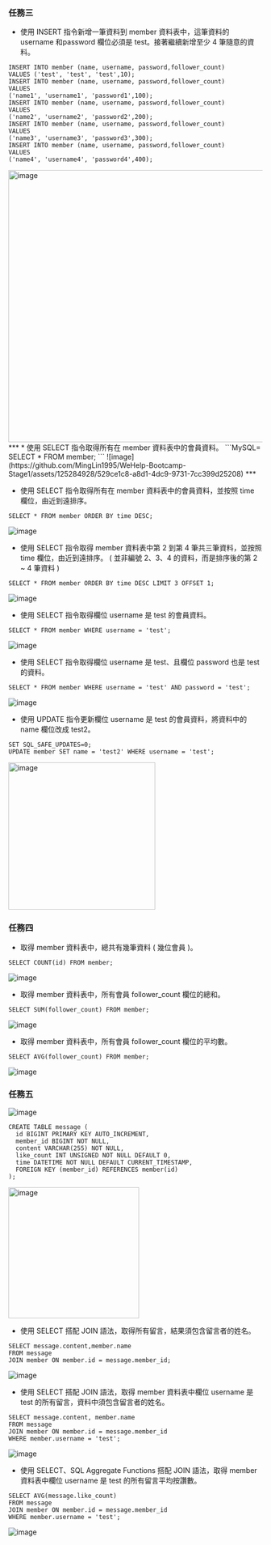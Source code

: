 ### 任務三
* 使⽤ INSERT 指令新增⼀筆資料到 member 資料表中，這筆資料的 username 和password 欄位必須是 test。接著繼續新增⾄少 4 筆隨意的資料。
```MySQL=
INSERT INTO member (name, username, password,follower_count)
VALUES ('test', 'test', 'test',10);
INSERT INTO member (name, username, password,follower_count)
VALUES 
('name1', 'username1', 'password1',100);
INSERT INTO member (name, username, password,follower_count)
VALUES 
('name2', 'username2', 'password2',200);
INSERT INTO member (name, username, password,follower_count)
VALUES 
('name3', 'username3', 'password3',300);
INSERT INTO member (name, username, password,follower_count)
VALUES 
('name4', 'username4', 'password4',400);
```
<img width="538" alt="image" src="https://github.com/MingLin1995/WeHelp-Bootcamp-Stage1/assets/125284928/ac7941e1-0a0c-4aa3-ae85-e3f777f05127">
***
* 使⽤ SELECT 指令取得所有在 member 資料表中的會員資料。
```MySQL=
SELECT * FROM member;
```
![image](https://github.com/MingLin1995/WeHelp-Bootcamp-Stage1/assets/125284928/529ce1c8-a8d1-4dc9-9731-7cc399d25208)
***

* 使⽤ SELECT 指令取得所有在 member 資料表中的會員資料，並按照 time 欄位，由近到遠排序。
```MySQL=
SELECT * FROM member ORDER BY time DESC;
```
![image](https://github.com/MingLin1995/WeHelp-Bootcamp-Stage1/assets/125284928/535beb1f-2ef8-4b67-921d-02c9fedd64ad)


* 使⽤ SELECT 指令取得 member 資料表中第 2 到第 4 筆共三筆資料，並按照 time 欄位，由近到遠排序。 ( 並非編號 2、3、4 的資料，⽽是排序後的第 2 ~ 4 筆資料 )
```MySQL=
SELECT * FROM member ORDER BY time DESC LIMIT 3 OFFSET 1;
```
![image](https://github.com/MingLin1995/WeHelp-Bootcamp-Stage1/assets/125284928/5a992937-7cff-41ad-b227-b45957cb1fea)


* 使⽤ SELECT 指令取得欄位 username 是 test 的會員資料。
```MySQL=
SELECT * FROM member WHERE username = 'test';
```
![image](https://github.com/MingLin1995/WeHelp-Bootcamp-Stage1/assets/125284928/cb0172bb-9e46-4c7b-a30a-4a257713582e)


* 使⽤ SELECT 指令取得欄位 username 是 test、且欄位 password 也是 test 的資料。
```MySQL=
SELECT * FROM member WHERE username = 'test' AND password = 'test';
```
![image](https://github.com/MingLin1995/WeHelp-Bootcamp-Stage1/assets/125284928/4cdd3c1a-f349-4fa3-8608-db67ce9cccaa)


* 使⽤ UPDATE 指令更新欄位 username 是 test 的會員資料，將資料中的 name 欄位改成 test2。
```MySQL=
SET SQL_SAFE_UPDATES=0;
UPDATE member SET name = 'test2' WHERE username = 'test';
```
<img width="291" alt="image" src="https://github.com/MingLin1995/WeHelp-Bootcamp-Stage1/assets/125284928/7a32f4da-30e3-4264-9ac4-a9ca2380068e">


### 任務四
* 取得 member 資料表中，總共有幾筆資料 ( 幾位會員 )。
```MySQL=
SELECT COUNT(id) FROM member;
```
![image](https://github.com/MingLin1995/WeHelp-Bootcamp-Stage1/assets/125284928/490a70e1-5542-44de-af0f-6d24fa3a6a9f)


* 取得 member 資料表中，所有會員 follower_count 欄位的總和。
```MySQL=
SELECT SUM(follower_count) FROM member;
```
![image](https://github.com/MingLin1995/WeHelp-Bootcamp-Stage1/assets/125284928/e5e25536-3902-4b35-a209-207001c6b1e2)


* 取得 member 資料表中，所有會員 follower_count 欄位的平均數。
```MySQL=
SELECT AVG(follower_count) FROM member;
```
![image](https://github.com/MingLin1995/WeHelp-Bootcamp-Stage1/assets/125284928/fbd05b91-fd49-47e4-9526-eef8c9b26535)


### 任務五
![image](https://github.com/MingLin1995/WeHelp-Bootcamp-Stage1/assets/125284928/db0b3e95-e56e-4bb7-b871-0e839380f025)
```MySQL=
CREATE TABLE message (
  id BIGINT PRIMARY KEY AUTO_INCREMENT,
  member_id BIGINT NOT NULL,
  content VARCHAR(255) NOT NULL,
  like_count INT UNSIGNED NOT NULL DEFAULT 0,
  time DATETIME NOT NULL DEFAULT CURRENT_TIMESTAMP,
  FOREIGN KEY (member_id) REFERENCES member(id)
);
```
<img width="259" alt="image" src="https://github.com/MingLin1995/WeHelp-Bootcamp-Stage1/assets/125284928/9327762c-db64-47df-ab98-6221ccaa07ff">


* 使⽤ SELECT 搭配 JOIN 語法，取得所有留⾔，結果須包含留⾔者的姓名。
```MySQL=
SELECT message.content,member.name
FROM message
JOIN member ON member.id = message.member_id;
```
![image](https://github.com/MingLin1995/WeHelp-Bootcamp-Stage1/assets/125284928/42131839-c54d-41c2-8e54-c98cb036ba12)


* 使⽤ SELECT 搭配 JOIN 語法，取得 member 資料表中欄位 username 是 test 的所有留⾔，資料中須包含留⾔者的姓名。
```MySQL=
SELECT message.content, member.name
FROM message
JOIN member ON member.id = message.member_id
WHERE member.username = 'test';
```
![image](https://github.com/MingLin1995/WeHelp-Bootcamp-Stage1/assets/125284928/53c4efe6-740c-48b2-af97-7d974f420b1c)


* 使⽤ SELECT、SQL Aggregate Functions 搭配 JOIN 語法，取得 member 資料表中欄位 username 是 test 的所有留⾔平均按讚數。
```MySQL=
SELECT AVG(message.like_count)
FROM message
JOIN member ON member.id = message.member_id
WHERE member.username = 'test';
```
![image](https://github.com/MingLin1995/WeHelp-Bootcamp-Stage1/assets/125284928/7a105ef9-7e62-444a-9540-ea0125d59250)


